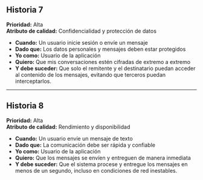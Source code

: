 ## Historia 7
**Prioridad:** Alta  
**Atributo de calidad:** Confidencialidad y protección de datos  

- **Cuando:** Un usuario inicie sesión o envíe un mensaje  
- **Dado que:** Los datos personales y mensajes deben estar protegidos  
- **Yo como:** Usuario de la aplicación  
- **Quiero:** Que mis conversaciones estén cifradas de extremo a extremo  
- **Y debe suceder:** Que solo el remitente y el destinatario puedan acceder al contenido de los mensajes, evitando que terceros puedan interceptarlos.  
---
## Historia 8
**Prioridad:** Alta  
**Atributo de calidad:** Rendimiento y disponibilidad  

- **Cuando:** Un usuario envíe un mensaje de texto  
- **Dado que:** La comunicación debe ser rápida y confiable  
- **Yo como:** Usuario de la aplicación  
- **Quiero:** Que los mensajes se envíen y entreguen de manera inmediata  
- **Y debe suceder:** Que el sistema procese y entregue los mensajes en menos de un segundo, incluso en condiciones de red inestables.  

